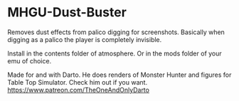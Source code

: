 # MHGU-Dust-Buster
Removes dust effects from palico digging for screenshots. Basically when digging as a palico the player is completely invisible.

Install in the contents folder of atmosphere.
Or in the mods folder of your emu of choice.

Made for and with Darto. He does renders of Monster Hunter and figures for Table Top Simulator. Check him out if you want. https://www.patreon.com/TheOneAndOnlyDarto
